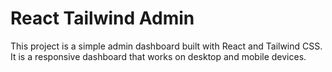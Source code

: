 # React Tailwind Admin

This project is a simple admin dashboard built with React and Tailwind CSS. It is a responsive dashboard that works on desktop and mobile devices.
